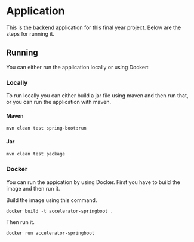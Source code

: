 # Application

This is the backend application for this final year project. Below are the steps for running it.

## Running

You can either run the application locally or using Docker:

### Locally

To run locally you can either build a jar file using maven
and then run that, or you can run the application with maven.

#### Maven

```
mvn clean test spring-boot:run
```

#### Jar

```
mvn clean test package
```

### Docker

You can run the appication by using Docker. First you have to build the image and then run it. 


Build the image using this command.

```
docker build -t accelerator-springboot .
```

Then run it.

```
docker run accelerator-springboot
```
